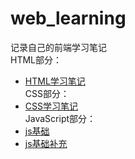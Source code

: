 # web_learning
记录自己的前端学习笔记<br />
HTML部分：<br />
- [HTML学习笔记](HTML&CSS/HTML学习笔记.md)<br />
CSS部分：<br />
- [CSS学习笔记](HTML&CSS/CSS学习笔记.md)<br />
JavaScript部分：<br />
- [js基础](JS/Javascript学习笔记.md)
- [js基础补充](JS/Javascript学习知识补充.md)
